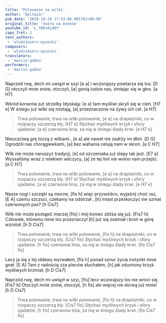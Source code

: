 ```yaml
---
title: 'Polowanie na wilki'
author: 'Baltazar'
pub_date: '2020-10-19 17:43:06.965762+00:00'
original_title: 'Охота на волков'
youtube_id: 'L_tB6s8jdQY'
capo_fret: 2
text_authors:
 - 'wlodzimierz-wysocki'
composers:
 - 'wlodzimierz-wysocki'
translators:
 - 'marcin-gabka'
performers:
 - 'marcin-gabka'
---
```


Naprzód rwę, dech mi uwiązł w szyi	[e a]
i wczorajszy powtarza się los:		[D G]
otoczyli mnie znów, otoczyli,		[a]
gonią ludzie nas, śmiejąc się w głos.		[a H7]

Wśród konarów już strzelby błyskają:	[e a]
tam myśliwi skryli się w cień.		[H7 e]
W śniegu już wilki się miotają,		[a]
przeznaczone na żywy ich cel.		[a H7]

>Trwa polowanie, trwa na wilki polowanie,	[e a]
>na drapieżniki, co w rozpaczy szczerzą kły.	[H7 e]
>Słychać myśliwych krzyk i sfory ujadanie:	[a e]
>czerwona linia, za nią w  śniegu ślady krwi.	[e H7 e]

Nieuczciwą grę toczą z wilkami ,	[e a]
ale nawet nie zadrży im dłoń.	[D G]
Ogrodzili nas chorągiewkami,	[a]
bez wahania celują nam w skroń. 	[a C H7]

Wilk nie może naruszyć tradycji, 	[e] 
od szczeniaka już ślepy tak jest. 	[E7 a]
Wyssaliśmy wraz z mlekiem wilczycy,	[a]
że tej linii nie wolno nam przejść.	[a C H7]

>Trwa polowanie, trwa na wilki polowanie,	[e a]
>na drapieżniki, co w rozpaczy szczerzą kły.	[H7 e]
>Słychać myśliwych krzyk i sfory ujadanie:	[a e]
>czerwona linia, za nią w  śniegu ślady krwi.	[e H7 e]

Nasze nogi i szczęki są mocne,		[fis h]
więc przywódco, wyjaśnij choć raz,		[E A]
czemu szczuci, czekamy na odstrzał	,	[h]
miast przeskoczyć ów szmat czerwonych pas?	[h Cis7]

Wilk nie może postąpić inaczej		[fis]
i mój koniec zbliża się już.			[Fis7 h]
Człowiek, któremu mnie los przeznaczył	[h]
już się zaśmiał i broń w górę wzniósł.	[h D Cis7]

>Trwa polowanie, trwa na wilki polowanie,	[fis h]
>na drapieżniki, co w rozpaczy szczerzą kły.	[Cis7 fis]
>Słychać myśliwych krzyk i sfory ujadanie:	[h fis]
>czerwona linia, za nią w  śniegu ślady krwi.	[fis Cis7 fis]

Lecz ja się z tej obławy wyrwałem,	[fis h]
ponad sznur życia instynkt mnie gnał.	[E A]
Tam z radością zza pleców słuchałem,	[h]
jak zdumiony krzyk myśliwych brzmiał. 	[h D Cis7]

Naprzód rwę, dech mi uwiązł w szyi,	[fis]
lecz wczorajszy los nie wróci się.		[Fis7 h]
Otoczyli mnie znów, otoczyli,		[h fis]
ale więcej nie dorwą już mnie!		[h D Cis7]

>Trwa polowanie, trwa na wilki polowanie,	[fis h]
>na drapieżniki, co w rozpaczy szczerzą kły.	[Cis7 fis]
>Słychać myśliwych krzyk i sfory ujadanie:	[h fis]
>czerwona linia, za nią w  śniegu ślady krwi.	[fis Cis7 fis]